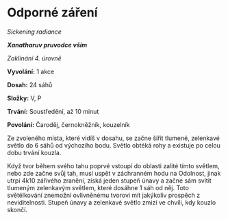 # Odporné záření

*Sickening radiance*

***Xanatharuv pruvodce vším***

 *Zaklínání 4. úrovně* 

**Vyvolání:** 1 akce

**Dosah:** 24 sáhů

**Složky:** V, P

**Trvání:** Soustředění, až 10 minut

**Povolání:** Čaroděj, černokněžník, kouzelník

Ze zvoleného místa, které vidíš v dosahu, se začne šířit tlumené, zelenkavé světlo do 6 sáhů od výchozího bodu. Světlo obtéká rohy a existuje po celou dobu trvání kouzla.

Když tvor během svého tahu poprvé vstoupí do oblasti zalité tímto světlem, nebo zde začne svůj tah, musí uspět v záchranném hodu na Odolnost, jinak utrpí 4k10 zářivého zranění, získá jeden stupeň únavy a začne sám svítit tlumeným zelenkavým světlem, které dosáhne 1 sáh od něj. Toto světélkování znemožní ovlivněnému tvorovi mít jakýkoliv prospěch z neviditelnosti. Stupeň únavy a zelenkavé světlo zmizí ve chvíli, kdy kouzlo skončí.